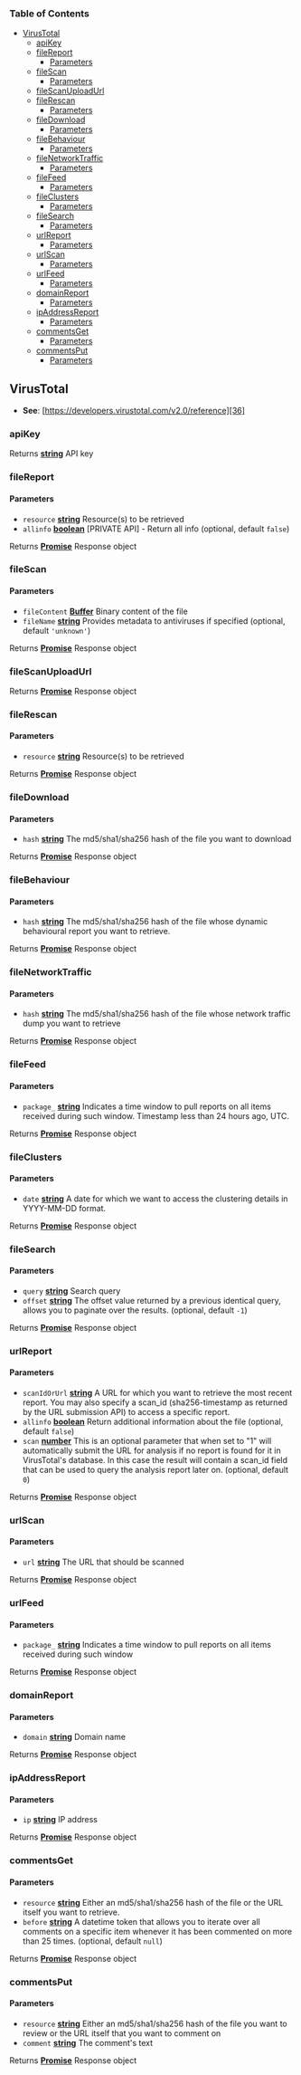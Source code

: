 <!-- Generated by documentation.js. Update this documentation by updating the source code. -->

### Table of Contents

*   [VirusTotal][1]
    *   [apiKey][2]
    *   [fileReport][3]
        *   [Parameters][4]
    *   [fileScan][5]
        *   [Parameters][6]
    *   [fileScanUploadUrl][7]
    *   [fileRescan][8]
        *   [Parameters][9]
    *   [fileDownload][10]
        *   [Parameters][11]
    *   [fileBehaviour][12]
        *   [Parameters][13]
    *   [fileNetworkTraffic][14]
        *   [Parameters][15]
    *   [fileFeed][16]
        *   [Parameters][17]
    *   [fileClusters][18]
        *   [Parameters][19]
    *   [fileSearch][20]
        *   [Parameters][21]
    *   [urlReport][22]
        *   [Parameters][23]
    *   [urlScan][24]
        *   [Parameters][25]
    *   [urlFeed][26]
        *   [Parameters][27]
    *   [domainReport][28]
        *   [Parameters][29]
    *   [ipAddressReport][30]
        *   [Parameters][31]
    *   [commentsGet][32]
        *   [Parameters][33]
    *   [commentsPut][34]
        *   [Parameters][35]

## VirusTotal

*   **See**: [https://developers.virustotal.com/v2.0/reference][36]

### apiKey

Returns **[string][37]** API key

### fileReport

#### Parameters

*   `resource` **[string][37]** Resource(s) to be retrieved
*   `allinfo` **[boolean][38]** \[PRIVATE API] - Return all info (optional, default `false`)

Returns **[Promise][39]** Response object

### fileScan

#### Parameters

*   `fileContent` **[Buffer][40]** Binary content of the file
*   `fileName` **[string][37]** Provides metadata to antiviruses if specified (optional, default `'unknown'`)

Returns **[Promise][39]** Response object

### fileScanUploadUrl

Returns **[Promise][39]** Response object

### fileRescan

#### Parameters

*   `resource` **[string][37]** Resource(s) to be retrieved

Returns **[Promise][39]** Response object

### fileDownload

#### Parameters

*   `hash` **[string][37]** The md5/sha1/sha256 hash of the file you want to download

Returns **[Promise][39]** Response object

### fileBehaviour

#### Parameters

*   `hash` **[string][37]** The md5/sha1/sha256 hash of the file whose dynamic behavioural report you want to retrieve.

Returns **[Promise][39]** Response object

### fileNetworkTraffic

#### Parameters

*   `hash` **[string][37]** The md5/sha1/sha256 hash of the file whose network traffic dump you want to retrieve

Returns **[Promise][39]** Response object

### fileFeed

#### Parameters

*   `package_` **[string][37]** Indicates a time window to pull reports on all items received during such window. Timestamp less than 24 hours ago, UTC.

Returns **[Promise][39]** Response object

### fileClusters

#### Parameters

*   `date` **[string][37]** A date for which we want to access the clustering details in YYYY-MM-DD format.

Returns **[Promise][39]** Response object

### fileSearch

#### Parameters

*   `query` **[string][37]** Search query
*   `offset` **[string][37]** The offset value returned by a previous identical query, allows you to paginate over the results. (optional, default `-1`)

Returns **[Promise][39]** Response object

### urlReport

#### Parameters

*   `scanIdOrUrl` **[string][37]** A URL for which you want to retrieve the most recent report. You may also specify a scan_id (sha256-timestamp as returned by the URL submission API) to access a specific report.
*   `allinfo` **[boolean][38]** Return additional information about the file (optional, default `false`)
*   `scan` **[number][41]** This is an optional parameter that when set to "1" will automatically submit the URL for analysis if no report is found for it in VirusTotal's database. In this case the result will contain a scan_id field that can be used to query the analysis report later on. (optional, default `0`)

Returns **[Promise][39]** Response object

### urlScan

#### Parameters

*   `url` **[string][37]** The URL that should be scanned

Returns **[Promise][39]** Response object

### urlFeed

#### Parameters

*   `package_` **[string][37]** Indicates a time window to pull reports on all items received during such window

Returns **[Promise][39]** Response object

### domainReport

#### Parameters

*   `domain` **[string][37]** Domain name

Returns **[Promise][39]** Response object

### ipAddressReport

#### Parameters

*   `ip` **[string][37]** IP address

Returns **[Promise][39]** Response object

### commentsGet

#### Parameters

*   `resource` **[string][37]** Either an md5/sha1/sha256 hash of the file or the URL itself you want to retrieve.
*   `before` **[string][37]** A datetime token that allows you to iterate over all comments on a specific item whenever it has been commented on more than 25 times. (optional, default `null`)

Returns **[Promise][39]** Response object

### commentsPut

#### Parameters

*   `resource` **[string][37]** Either an md5/sha1/sha256 hash of the file you want to review or the URL itself that you want to comment on
*   `comment` **[string][37]** The comment's text

Returns **[Promise][39]** Response object

[1]: #virustotal

[2]: #apikey

[3]: #filereport

[4]: #parameters

[5]: #filescan

[6]: #parameters-1

[7]: #filescanuploadurl

[8]: #filerescan

[9]: #parameters-2

[10]: #filedownload

[11]: #parameters-3

[12]: #filebehaviour

[13]: #parameters-4

[14]: #filenetworktraffic

[15]: #parameters-5

[16]: #filefeed

[17]: #parameters-6

[18]: #fileclusters

[19]: #parameters-7

[20]: #filesearch

[21]: #parameters-8

[22]: #urlreport

[23]: #parameters-9

[24]: #urlscan

[25]: #parameters-10

[26]: #urlfeed

[27]: #parameters-11

[28]: #domainreport

[29]: #parameters-12

[30]: #ipaddressreport

[31]: #parameters-13

[32]: #commentsget

[33]: #parameters-14

[34]: #commentsput

[35]: #parameters-15

[36]: https://developers.virustotal.com/v2.0/reference

[37]: https://developer.mozilla.org/docs/Web/JavaScript/Reference/Global_Objects/String

[38]: https://developer.mozilla.org/docs/Web/JavaScript/Reference/Global_Objects/Boolean

[39]: https://developer.mozilla.org/docs/Web/JavaScript/Reference/Global_Objects/Promise

[40]: https://nodejs.org/api/buffer.html

[41]: https://developer.mozilla.org/docs/Web/JavaScript/Reference/Global_Objects/Number
